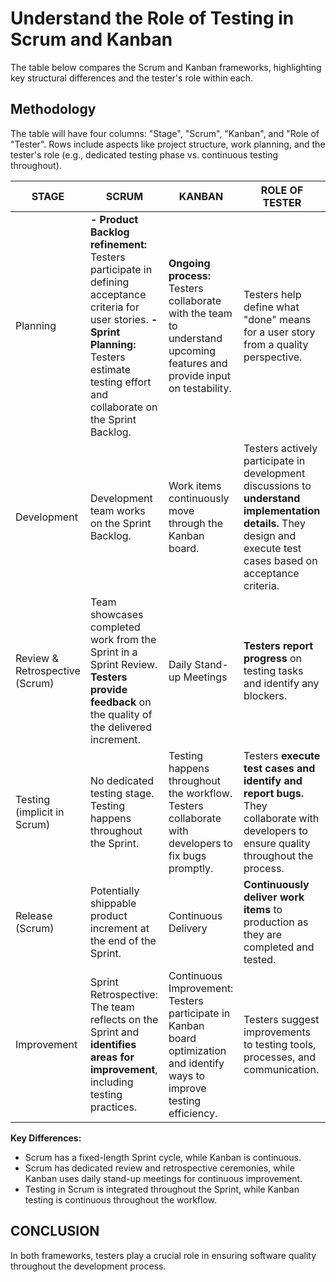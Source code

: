 # Understand the Role of Testing in Scrum and Kanban

The table below compares the Scrum and Kanban frameworks, highlighting key structural differences and the tester's role within each.

## Methodology

The table will have four columns: "Stage", "Scrum", "Kanban", and "Role of "Tester". Rows include aspects like project structure, work planning, and the tester's role (e.g., dedicated testing phase vs. continuous testing throughout).

| STAGE | SCRUM | KANBAN | ROLE OF TESTER |
|-------|------|-----|----|
| Planning | **- Product Backlog refinement:** Testers participate in defining acceptance criteria for user stories. **- Sprint Planning:** Testers estimate testing effort and collaborate on the Sprint Backlog. | **Ongoing process:** Testers collaborate with the team to understand upcoming features and provide input on testability. | Testers help define what "done" means for a user story from a quality perspective. |
| Development | Development team works on the Sprint Backlog. | Work items continuously move through the Kanban board. | Testers actively participate in development discussions to **understand implementation details.** They design and execute test cases based on acceptance criteria. |
| Review & Retrospective (Scrum) | Team showcases completed work from the Sprint in a Sprint Review. **Testers provide feedback** on the quality of the delivered increment. | Daily Stand-up Meetings | **Testers report progress** on testing tasks and identify any blockers. |
| Testing (implicit in Scrum) | No dedicated testing stage. Testing happens throughout the Sprint. | Testing happens throughout the workflow. Testers collaborate with developers to fix bugs promptly. | Testers **execute test cases and identify and report bugs.** They collaborate with developers to ensure quality throughout the process. |
| Release (Scrum) | Potentially shippable product increment at the end of the Sprint. | Continuous Delivery | **Continuously deliver work items** to production as they are completed and tested. |
| Improvement | Sprint Retrospective: The team reflects on the Sprint and **identifies areas for improvement**, including testing practices. | Continuous Improvement: Testers participate in Kanban board optimization and identify ways to improve testing efficiency. | Testers suggest improvements to testing tools, processes, and communication. |

**Key Differences:**

- Scrum has a fixed-length Sprint cycle, while Kanban is continuous.
- Scrum has dedicated review and retrospective ceremonies, while Kanban uses daily stand-up meetings for continuous improvement.
- Testing in Scrum is integrated throughout the Sprint, while Kanban testing is continuous throughout the workflow.

## CONCLUSION
In both frameworks, testers play a crucial role in ensuring software quality throughout the development process.
